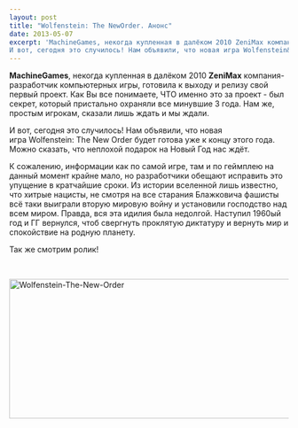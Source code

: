 ```yaml
---
layout: post
title: "Wolfenstein: The NewOrder. Анонс"
date: 2013-05-07
excerpt: 'MachineGames, некогда купленная в далёком 2010 ZeniMax компания-разработчик компьютерных игры, готовила к выходу и релизу свой первый проект. Как Вы все понимаете, ЧТО именно это за проект - был секрет, который пристально охраняли все минувшие 3 года. Нам же, простым игрокам, сказали лишь ждать и мы ждали.
И вот, сегодня это случилось! Нам объявили, что новая игра Wolfenstein&#58; The New Order будет готова уже к концу этого года. Можно сказать, что неплохой подарок на Новый Год нас ждёт...'
---
```


<b>MachineGames</b>, некогда купленная в далёком 2010 <b>ZeniMax</b> компания-разработчик компьютерных игры, готовила к выходу и релизу свой первый проект. Как Вы все понимаете, ЧТО именно это за проект - был секрет, который пристально охраняли все минувшие 3 года. Нам же, простым игрокам, сказали лишь ждать и мы ждали.

И вот, сегодня это случилось! Нам объявили, что новая игра Wolfenstein: The New Order будет готова уже к концу этого года. Можно сказать, что неплохой подарок на Новый Год нас ждёт.

К сожалению, информации как по самой игре, там и по геймплею на данный момент крайне мало, но разработчики обещают исправить это упущение в кратчайшие сроки. Из истории вселенной лишь известно, что хитрые нацисты, не смотря на все старания Блажковича фашисты всё таки выиграли вторую мировую войну и установили господство над всем миром. Правда, вся эта идилия была недолгой. Наступил 1960ый год и ГГ вернулся, чтоб свергнуть проклятую диктатуру и вернуть мир и спокойствие на родную планету.

Так же смотрим ролик!

&nbsp;

<a href="http://gamersoul.ru/wp-content/uploads/2013/05/Wolfenstein-The-New-Order.jpg"><img class="wp-image-2317 aligncenter" alt="Wolfenstein-The-New-Order" src="http://gamersoul.ru/wp-content/uploads/2013/05/Wolfenstein-The-New-Order.jpg" width="681" height="252" /></a>